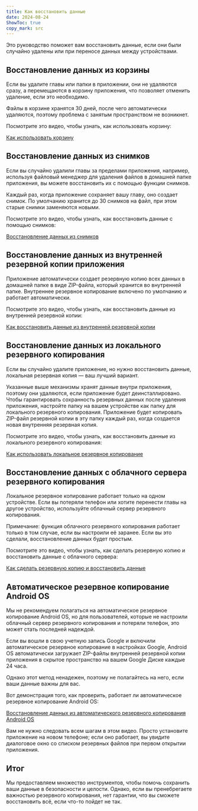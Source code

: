 ```yaml
---
title: Как восстановить данные  
date: 2024-08-24  
ShowToc: true
copy_mark: src
---
```


Это руководство поможет вам восстановить данные, если они были случайно удалены или при переносе данных между устройствами.

## Восстановление данных из корзины

Если вы удалите главы или папки в приложении, они не удаляются сразу, а перемещаются в корзину приложения, что позволяет отменить удаление, если это необходимо.

Файлы в корзине хранятся 30 дней, после чего автоматически удаляются, поэтому проблема с занятым пространством не возникнет.

Посмотрите это видео, чтобы узнать, как использовать корзину:  

[Как использовать корзину](https://youtube.com/shorts/WUrHmY4-T30?feature=share)

## Восстановление данных из снимков

Если вы случайно удалили главы за пределами приложения, например, используя файловый менеджер для удаления файлов в домашней папке приложения, вы можете восстановить их с помощью функции снимков.

Каждый раз, когда приложение сохраняет вашу главу, оно создает снимок. По умолчанию хранится до 30 снимков на файл, при этом старые снимки заменяются новыми.

Посмотрите это видео, чтобы узнать, как восстановить данные с помощью снимков:  

[Восстановление данных из снимков](https://youtu.be/QRlzmj-Vp88)

## Восстановление данных из внутренней резервной копии приложения

Приложение автоматически создает резервную копию всех данных в домашней папке в виде ZIP-файла, который хранится во внутренней папке. Внутреннее резервное копирование включено по умолчанию и работает автоматически.

Посмотрите это видео, чтобы узнать, как восстановить данные из внутренней резервной копии:  

[Как восстановить данные из внутренней резервной копии](https://youtube.com/shorts/GAOLcbpsCHQ?feature=share)

## Восстановление данных из локального резервного копирования

Если вы случайно удалите приложение, но нужно восстановить данные, локальная резервная копия — ваш лучший вариант.

Указанные выше механизмы хранят данные внутри приложения, поэтому они удаляются, если приложение будет деинсталлировано. Чтобы гарантировать сохранность резервных данных после удаления приложения, настройте папку на вашем устройстве как папку для локального резервного копирования. Приложение будет копировать ZIP-файл резервной копии в эту папку каждый раз, когда создается новая внутренняя резервная копия.

Посмотрите это видео, чтобы узнать, как восстановить данные из локального резервного копирования:  

[Как использовать локальное резервное копирование](https://youtu.be/Y-M5V3OKWM8)

## Восстановление данных с облачного сервера резервного копирования

Локальное резервное копирование работает только на одном устройстве. Если вы потеряли телефон или хотите перенести главы на другое устройство, используйте облачный сервер резервного копирования.

Примечание: функция облачного резервного копирования работает только в том случае, если вы настроили её заранее. Если вы это сделали, восстановление данных будет простым.

Посмотрите это видео, чтобы узнать, как сделать резервную копию и восстановить данные с облачного сервера:  

[Как сделать резервную копию и восстановить данные](https://youtube.com/shorts/F2UTxySivO4)

## Автоматическое резервное копирование Android OS

Мы не рекомендуем полагаться на автоматическое резервное копирование Android OS, но для пользователей, которые не настроили облачный сервер резервного копирования и потеряли телефон, это может стать последней надеждой.

Если вы вошли в свою учетную запись Google и включили автоматическое резервное копирование в настройках Google, Android OS автоматически загружает ZIP-файлы внутренней резервной копии приложения в скрытое пространство на вашем Google Диске каждые 24 часа.

Однако этот метод ненадежен, поэтому не полагайтесь на него, если ваши данные важны для вас.

Вот демонстрация того, как проверить, работает ли автоматическое резервное копирование Android OS:  

[Восстановление данных из автоматического резервного копирования Android OS](https://youtu.be/PMrsCCpMebk)

Вам не нужно следовать всем шагам в этом видео. Просто установите приложение на новом телефоне; если оно работает, вы увидите диалоговое окно со списком резервных файлов при первом открытии приложения.

## Итог

Мы предоставляем множество инструментов, чтобы помочь сохранить ваши данные в безопасности и целости. Однако, если вы пренебрегаете важностью резервного копирования, нет гарантии, что вы сможете восстановить всё, если что-то пойдет не так.
